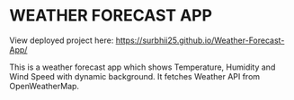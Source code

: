 # WEATHER FORECAST APP

View deployed project here: https://surbhii25.github.io/Weather-Forecast-App/

This is a weather forecast app which shows Temperature, Humidity and Wind Speed with dynamic background.
It fetches Weather API from OpenWeatherMap.
